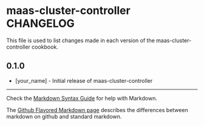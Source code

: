 maas-cluster-controller CHANGELOG
=================================

This file is used to list changes made in each version of the maas-cluster-controller cookbook.

0.1.0
-----
- [your_name] - Initial release of maas-cluster-controller

- - -
Check the [Markdown Syntax Guide](http://daringfireball.net/projects/markdown/syntax) for help with Markdown.

The [Github Flavored Markdown page](http://github.github.com/github-flavored-markdown/) describes the differences between markdown on github and standard markdown.
